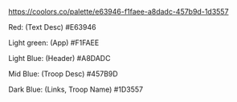 <!-- Color Palette -->

https://coolors.co/palette/e63946-f1faee-a8dadc-457b9d-1d3557

Red: (Text Desc)
#E63946

Light green: (App)
#F1FAEE

Light Blue: (Header)
#A8DADC

Mid Blue: (Troop Desc)
#457B9D

Dark Blue: (Links, Troop Name)
#1D3557
